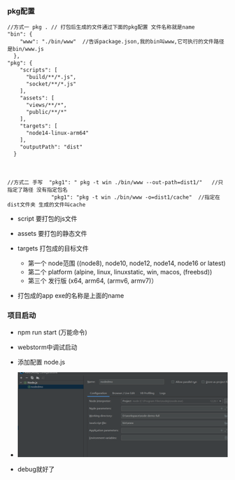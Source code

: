 ### pkg配置
```
//方式一 pkg . // 打包后生成的文件通过下面的pkg配置 文件名称就是name
"bin": {
    "www": "./bin/www"  //告诉package.json,我的bin叫www,它可执行的文件路径是bin/www.js
  },
"pkg": {
    "scripts": [
      "build/**/*.js",
      "socket/**/*.js"
    ],
    "assets": [
      "views/**/*",
      "public/**/*"
    ],
    "targets": [
      "node14-linux-arm64"
    ],
    "outputPath": "dist"
  }



//方式二 手写  "pkg1": " pkg -t win ./bin/www --out-path=dist1/"   //只指定了路径 没有指定包名
              "pkg1": "pkg -t win ./bin/www -o=dist1/cache"  //指定在dist文件夹 生成的文件叫cache

```

- script 要打包的js文件
- assets 要打包的静态文件
- targets 打包成的目标文件
  - 第一个 node范围  ((node8), node10, node12, node14, node16 or latest)
  - 第二个 platform  (alpine, linux, linuxstatic, win, macos, (freebsd))
  - 第三个 发行版    (x64, arm64, (armv6, armv7)）

- 打包成的app exe的名称是上面的name

### 项目启动
- npm run start (万能命令)

- webstorm中调试启动
- 添加配置 node.js 
- ![img.png](img.png)
- debug就好了

